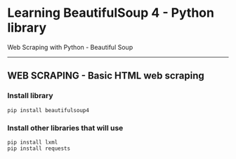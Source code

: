 # Learning BeautifulSoup 4 - Python library

Web Scraping with Python - Beautiful Soup

---

## WEB SCRAPING - Basic HTML web scraping

### Install library

```console
pip install beautifulsoup4
```

### Install other libraries that will use

```console
pip install lxml
pip install requests 
```

